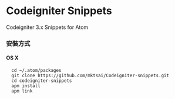 # Codeigniter Snippets

Codeigniter 3.x Snippets for Atom

### 安裝方式
#### OS X
```
  cd ~/.atom/packages
  git clone https://github.com/mktsai/Codeigniter-snippets.git
  cd codeigniter-snippets
  apm install
  apm link
```
